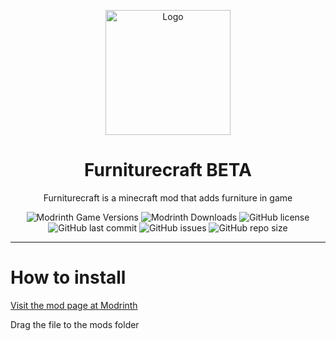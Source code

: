 <p align="center"><img src="https://i.imgur.com/Ne2x7Oa_d.png" alt="Logo" width="200"></p>
<h1 align="center">Furniturecraft BETA</h1>
<p align="center">Furniturecraft is a minecraft mod that adds furniture in game</p>
<p align="center">
<img alt="Modrinth Game Versions" src="https://img.shields.io/modrinth/game-versions/furniturecraft?label=Version&logo=Modrinth">
<img alt="Modrinth Downloads" src="https://img.shields.io/modrinth/dt/furniturecraft?label=Downloads&logo=Modrinth">
<img alt="GitHub license" src="https://img.shields.io/github/license/user-12892/furniturecraft?label=License&logo=GitHub">
<img alt="GitHub last commit" src="https://img.shields.io/github/last-commit/user-12892/furniturecraft?label=Last%20commit&logo=Git">
<img alt="GitHub issues" src="https://img.shields.io/github/issues/user-12892/furniturecraft?label=Issues&logo=GitHub">
<img alt="GitHub repo size" src="https://img.shields.io/github/repo-size/user-12892/furniturecraft?label=Repo%20size&logo=GitHub">
</p>
<hr>
<h1>How to install</h1>
<a href="https://modrinth.com/mod/furniturecraft">Visit the mod page at Modrinth</a>
<p>Drag the file to the mods folder</p>
